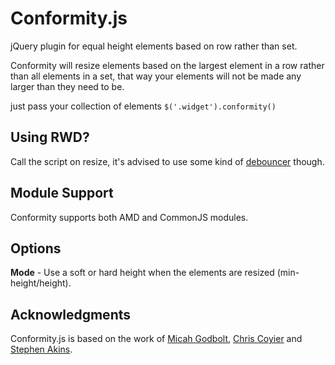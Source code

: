 Conformity.js
=============

jQuery plugin for equal height elements based on row rather than set.

Conformity will resize elements based on the largest element in a row rather than all elements in a set, that way your elements will not be made any larger than they need to be.

just pass your collection of elements `$('.widget').conformity()`


Using RWD?
----------

Call the script on resize, it's advised to use some kind of [debouncer](https://github.com/louisremi/jquery-smartresize) though.

Module Support
--------------
Conformity supports both AMD and CommonJS modules.

Options
-------

**Mode** - Use a soft or hard height when the elements are resized (min-height/height).

Acknowledgments
---------------

Conformity.js is based on the work of [Micah Godbolt](http://codepen.io/micahgodbolt/details/FgqLc), [Chris Coyier](http://css-tricks.com/equal-height-blocks-in-rows/) and [Stephen Akins](http://stephenakins.blogspot.co.uk/2011/01/uniform-div-heights-for-liquid-css-p.html).